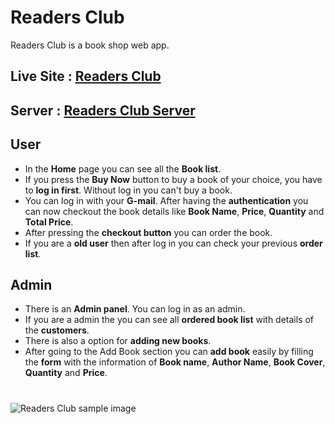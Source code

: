 # Readers Club

Readers Club is a book shop web app.

## Live Site : 	[Readers Club](https://coders-book-shop.web.app/)
## Server : 	[Readers Club Server](https://github.com/stsharin/Readers-Club-server)

## User
* In the **Home** page you can see all the **Book list**.
* If you press the **Buy Now** button to buy a book of your choice, you have to **log in first**. Without log in you can't buy a book.
* You can log in with your **G-mail**. After having the **authentication** you can now checkout the book details like **Book Name**, **Price**, **Quantity** and **Total Price**. 
* After pressing the **checkout button** you can order the book. 
* If you are a **old user** then after log in you can check your previous **order list**.

## Admin
* There is an **Admin panel**. You can log in as an admin.
* If you are a admin the you can see all **ordered book list** with details of the **customers**.
* There is also a option for **adding new books**.
* After going to the Add Book section you can **add book** easily by filling the **form** with the information of **Book name**, **Author Name**, **Book Cover**, **Quantity** and **Price**.

#
![Readers Club sample image](https://i.ibb.co/DDsLVdM/screencapture-coders-book-shop-web-app-2021-07-10-02-44-26.png)
